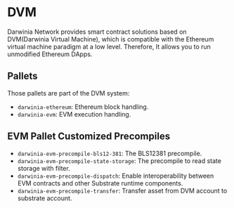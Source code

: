 # DVM

Darwinia Network provides smart contract solutions based on DVM(Darwinia Virtual Machine), which is compatible with the Ethereum virtual machine paradigm at a low level. Therefore, It allows you to run unmodified Ethereum DApps.

## Pallets

Those pallets are part of the DVM system:

- `darwinia-ethereum`: Ethereum block handling.
- `darwinia-evm`: EVM execution handling.

## EVM Pallet Customized Precompiles

- `darwinia-evm-precompile-bls12-381`: The BLS12381 precompile.
- `darwinia-evm-precompile-state-storage`: The precompile to read state storage with filter.
- `darwinia-evm-precompile-dispatch`: Enable interoperability between EVM contracts and other Substrate runtime components.
- `darwinia-evm-precompile-transfer`: Transfer asset from DVM account to substrate account.
